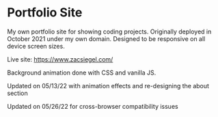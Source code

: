 # Portfolio Site

My own portfolio site for showing coding projects. Originally deployed in October 2021 under my own domain. Designed to be responsive on all device screen sizes.

Live site: https://www.zacsiegel.com/

Background animation done with CSS and vanilla JS.

Updated on 05/13/22 with animation effects and re-designing the about section

Updated on 05/26/22 for cross-browser compatibility issues
